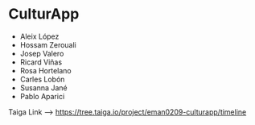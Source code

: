 # CulturApp

* Aleix López
* Hossam Zerouali
* Josep Valero
* Ricard Viñas
* Rosa Hortelano
* Carles Lobón
* Susanna Jané
* Pablo Aparici

Taiga Link --> https://tree.taiga.io/project/eman0209-culturapp/timeline
 
